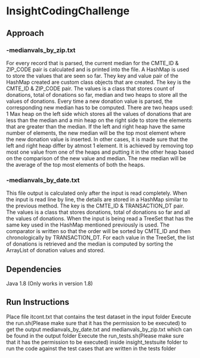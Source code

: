 # InsightCodingChallenge

## Approach

### -medianvals_by_zip.txt
For every record that is parsed, the current median for the CMTE_ID & ZIP_CODE pair is calculated and is printed into the file.
A HashMap is used to store the values that are seen so far. They key and value pair of the HashMap created are custom class objects that are created. 
The key is the CMTE_ID & ZIP_CODE pair. The values is a class that stores count of donations, total of donations so far, median and two heaps to store all the values of donations.
Every time a new donation value is parsed, the corresponding new median has to be computed. There are two heaps used: 1 Max heap on the left side which stores all the values of donations that are less than the median and a min heap on the right side to store the elements that are greater than the median.
If the left and right heap have the same number of elements, the new median will be the top most element where the new donation value is inserted.
In other cases, it is made sure that the left and right heap differ by atmost 1 element. It is achieved by removing top most one value from one of the heaps and putting it in the other heap based on the comparison of the new value and median. The new median will be the average of the top most elements of both the heaps.

### -medianvals_by_date.txt
This file output is calculated only after the input is read completely.
When the input is read line by line, the details are stored in a HashMap similar to the previous method.
The key is the CMTE_ID & TRANSACTION_DT pair. The values is a class that stores donations, total of donations so far and all the values of donations.
When the input is being read a TreeSet that has the same key used in the HashMap mentioned previously is used. The comparator is written so that the order will be sorted by CMTE_ID and then chronologically by TRANSACTION_DT.
For each value in the TreeSet, the list of donations is retrieved and the median is computed by sorting the ArrayList of donation values and stored.

## Dependencies
Java 1.8 (Only works in version 1.8)

## Run Instructions

Place file itcont.txt that contains the test dataset in the input folder
Execute the run.sh(Please make sure that it has the permission to be executed) to get the output medianvals_by_date.txt and medianvals_by_zip.txt which can be found in the output folder
Execute the run_tests.sh(Please make sure that it has the permission to be executed) inside insight_testsuite folder to run the code against the test cases that are written in the tests folder
